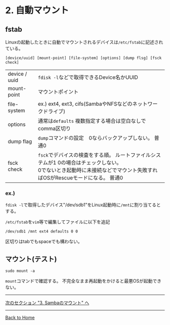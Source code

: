 <!--

This document is written in Markdown.
You can preview on such as VisualStudio Code.
If you want to know more, search with "vscode markdown" or refer to official document https://code.visualstudio.com/Docs/languages/markdown .

-->

# 2. 自動マウント

## fstab
Linuxの起動したときに自動でマウントされるデバイスは`/etc/fstab`に記述されている。

```
[device/uuid] [mount-point] [file-system] [options] [dump flsg] [fsck check]
```
|||
|---|---|
| device / uuid | `fdisk -l`などで取得できるDevice名かUUID |
| mount-point | マウントポイント |
| file-system | ex.) ext4, ext3, cifs(SambaやNFSなどのネットワークドライブ) |
| options | 通常は`defaults` 複数指定する場合は空白なしでcomma区切り |
| dump flag | `dump`コマンドの設定　0ならバックアップしない。 普通0 |
| fsck check | `fsck`でデバイスの検査をする順。 ルートファイルシステムが1 0の場合はチェックしない。<br>0でないとき起動時に未接続などでマウント失敗すればOSがRescueモードになる。 普通0 |

### ex.)

`fdisk -l`で取得したデバイス"/dev/sdb1"をLinux起動時に`/mnt`に割り当てるとする。

`/etc/fstab`を`vim`等で編集してファイルに以下を追記
```
/dev/sdb1 /mnt ext4 defaults 0 0
```
区切りはtabでもspaceでも構わない。


## マウント(テスト)
```
sudo mount -a
```
`mount`コマンドで確認する。
不完全なまま再起動をかけると最悪OSが起動できない。

----

[次のセクション "3. Sambaのマウント" へ](./3_SambaMount.md)

----
[Back to Home](../readme.md)

<!-- Written by Croyfet in 2022-->

